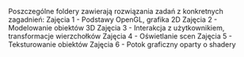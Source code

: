 Poszczególne foldery zawierają rozwiązania zadań z konkretnych zagadnień:
  Zajęcia 1 - Podstawy OpenGL, grafika 2D
  Zajęcia 2 - Modelowanie obiektów 3D
  Zajęcia 3 - Interakcja z użytkownikiem, transformacje wierzchołków
  Zajęcia 4 - Oświetlanie scen
  Zajęcia 5 - Teksturowanie obiektów
  Zajęcia 6 - Potok graficzny oparty o shadery
